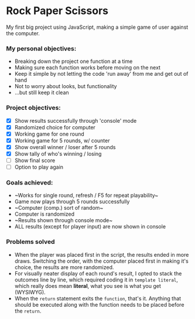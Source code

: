 # Rock Paper Scissors
My first big project using JavaScript, making a simple game of user against the computer.
### My personal objectives:
- Breaking down the project one function at a time
- Making sure each function works before moving on the next
- Keep it simple by not letting the code 'run away' from me and get out of hand
- Not to worry about looks, but functionality
- ...but still keep it clean
### Project objectives:
- [x] Show results successfully through 'console' mode
- [x] Randomized choice for computer
- [x] Working game for one round
- [x] Working game for 5 rounds, w/ counter
- [x] Show overall winner / loser after 5 rounds
- [x] Show tally of who's winning / losing
- [ ] Show final score
- [ ] Option to play again
### Goals achieved:
- ~Works for single round, refresh / F5 for repeat playability~
- Game now plays through 5 rounds successfully
- ~Computer (comp.) sort of random~
- Computer is randomized
- ~Results shown through console mode~
- ALL results (except for player input) are now shown in console
### Problems solved
- When the player was placed first in the script, the results ended in more draws.  Switching the order, with the computer placed first in making it's choice, the results are more randomized.
- For visually neater display of each round's result, I opted to stack the outcomes line by line, which required coding it in `template literal`, which really does mean **literal**, what you see is what you get (WYSIWYG).  
- When the `return` statement exits the `function`, that's it.  Anything that should be executed along with the function needs to be placed before the `return`.
